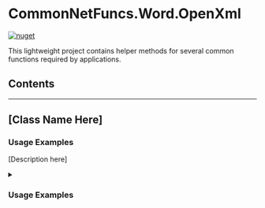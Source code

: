 # CommonNetFuncs.Word.OpenXml

[![nuget](https://img.shields.io/nuget/dt/CommonNetFuncs.Word.OpenXml)](https://www.nuget.org/packages/CommonNetFuncs.Word.OpenXml/)

This lightweight project contains helper methods for several common functions required by applications.

## Contents

<!-- - [Class Name](#) -->

---

## [Class Name Here]

### Usage Examples

[Description here]

<details>
<summary><h3>Usage Examples</h3></summary>

#### [MethodNameHere]

```cs
//Code here
```

</details>
